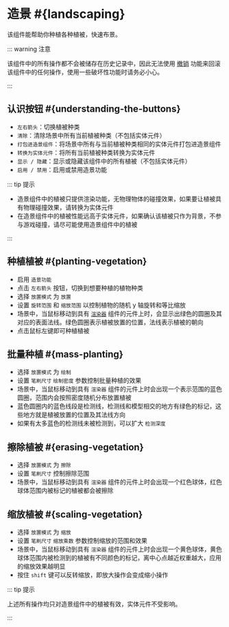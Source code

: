 # 造景 #{landscaping}

该组件能帮助你种植各种植被，快速布景。

::: warning 注意

该组件中的所有操作都不会被储存在历史记录中，因此无法使用 [撤销](../../start/basicOperation#撤销) 功能来回滚该组件中的任何操作，使用一些破坏性功能时请务必小心。

:::

## 认识按钮 #{understanding-the-buttons}

- `左右箭头`：切换植被种类
- `清除`：清除场景中所有当前植被种类（不包括实体元件）
- `打包进造景组件`：将场景中所有与当前植被种类相同的实体元件打包进造景组件
- `转换为实体元件`：将所有当前植被种类转换为实体元件
- `显示 / 隐藏`：显示或隐藏该组件中的所有植被（不包括实体元件）
- `启用 / 禁用`：启用或禁用造景功能

::: tip 提示

- 造景组件中的植被只提供渲染功能，无物理物体的碰撞效果，如果要让植被具有物理碰撞效果，请转换为实体元件
- 在造景组件中的植被性能远高于实体元件，如果确认该植被只作为背景，不参与游戏碰撞，请尽可能使用造景组件中的植被

:::

## 种植植被 #{planting-vegetation}

- 启用 `造景功能`
- 点击 `左右箭头` 按钮，切换到想要种植的植物种类
- 选择 `放置模式` 为 `放置`
- 设置 `旋转范围` 和 `缩放范围` 以控制植物的随机 y 轴旋转和等比缩放
- 场景中，当鼠标移动到具有 [`渲染器`](../item/renderer) 组件的元件上时，会显示出<span class="text-green">绿色的圆圈</span>及其对应的表面法线。<span class="text-green">绿色圆圈</span>表示植被放置的位置，法线表示植被的朝向
- 点击鼠标左键即可种植植被

## 批量种植 #{mass-planting}

- 选择 `放置模式` 为 `绘制`
- 设置 `笔刷尺寸` `绘制密度` 参数控制批量种植的效果
- 场景中，当鼠标移动到具有 `渲染器` 组件的元件上时会出现一个表示范围的<span class="text-blue">蓝色圆圈</span>，范围内会按照密度随机分布放置植被
- <span class="text-blue">蓝色圆圈</span>内的<span class="text-blue">蓝色线段</span>是检测线，检测线和模型相交的地方有<span class="text-green">绿色的标记</span>，这些地方就是植被放置的位置及其法线方向
- 如果有太多<span class="text-blue">蓝色的检测线</span>未被检测到，可以扩大 `检测深度`

## 擦除植被 #{erasing-vegetation}

- 选择 `放置模式` 为 `擦除`
- 设置 `笔刷尺寸` 控制擦除范围
- 场景中，当鼠标移动到具有 `渲染器` 组件的元件上时会出现一个<span class="text-red">红色球体</span>，红色球体范围内被标记的植被都会被擦除

## 缩放植被 #{scaling-vegetation}

- 选择 `放置模式` 为 `缩放`
- 设置 `笔刷尺寸` `缩放乘数` 参数控制缩放的范围和效果
- 场景中，当鼠标移动到具有 `渲染器` 组件的元件上时会出现一个<span class="text-yellow">黄色球体</span>，黄色球体范围内被检测到的植被有不同颜色的标记，离中心点越近权重越大，应用的缩放效果越明显
- 按住 `shift` 键可以反转缩放，即放大操作会变成缩小操作

::: tip 提示

上述所有操作均只对造景组件中的植被有效，实体元件不受影响。

:::
